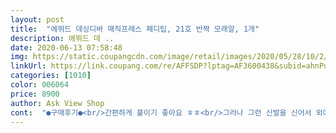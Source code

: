 ```yaml
---
layout: post 
title:  "에뛰드 데싱디바 매직프레스 페디팁, 21호 반짝 모래알, 1개" 
description: 에뛰드 데 ..
date: 2020-06-13 07:58:48 
img: https://static.coupangcdn.com/image/retail/images/2020/05/28/10/2/1ca534bf-0e70-47a2-838f-d22c4fe6aea3.jpg 
linkUrl: https://link.coupang.com/re/AFFSDP?lptag=AF3600438&subid=ahnPublicAsk&pageKey=1633210747&itemId=2785805896&vendorItemId=70822438936&traceid=V0-113-fa2efc44b4def2d9 
categories: [1010] 
color: 006064 
price: 8900 
author: Ask View Shop 
cont:  "●구매후기●<br/>간편하게 붙이기 좋아요 ㅎㅎ<br/>그러나 그런 신발을 신어서 외에는<br/>근데 이건 엄지발톱에 물방울모양이<br/>날씨 더워지니 약간 지겹기도 하고 발톱도 자라서<br/>또 역시 강추<br/>마호가니 레드였나 그거 하고<br/>물에 많이 안닿아야 오래가요 ㅎㅎ 붙이기두 편하네여<br/>생각보다 많이 볼록해서<br/>역시 엄지척<br/>운동화나 구두는 못신을것 같아요<br/>이물감 제로예요<br/>화사한 색으로 해봤어요<br/>" 
---
```

